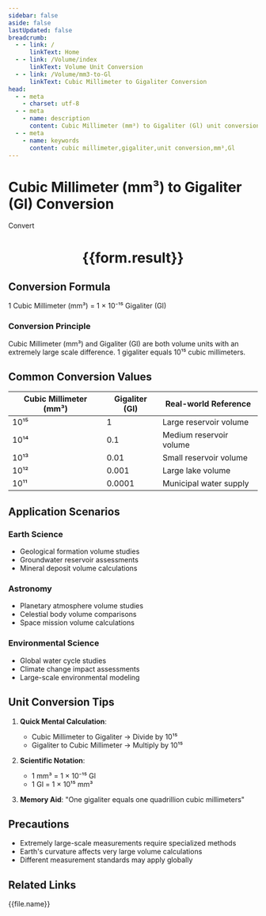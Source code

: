 ```yaml
---
sidebar: false
aside: false
lastUpdated: false
breadcrumb:
  - - link: /
      linkText: Home
  - - link: /Volume/index
      linkText: Volume Unit Conversion
  - - link: /Volume/mm3-to-Gl
      linkText: Cubic Millimeter to Gigaliter Conversion
head:
  - - meta
    - charset: utf-8
  - - meta
    - name: description
      content: Cubic Millimeter (mm³) to Gigaliter (Gl) unit conversion tool. 1 cubic millimeter equals 0.000000000000001 gigaliters.
  - - meta
    - name: keywords
      content: cubic millimeter,gigaliter,unit conversion,mm³,Gl
---
```


# Cubic Millimeter (mm³) to Gigaliter (Gl) Conversion

<script setup>
import { onMounted, reactive, inject ,ref  } from 'vue'
import { NButton,NForm ,NFormItem,NInput,NInputNumber,NSelect,NCard,useMessage ,NGrid ,NGi } from 'naive-ui'
import { defineClientComponent } from 'vitepress'
import { Volume } from '../files';

const convert = inject('convert')
const formRef = ref(null);
const rules = {
  number:{
    required: true,
    type: 'number',
    trigger: "blur"
  }
}
const form = reactive({
  number:null,
  result:'',
  title:'Cubic Millimeter (mm³) to Gigaliter (Gl) Conversion'
})

const convertHandler = (e) => {
  e.preventDefault();
  formRef.value?.validate((errors)=>{
    if (!errors) {
      form.result = `${form.number} mm³ = ${convert(form.number).from('mm3').to('Gl')} Gl`
    }
  })
}
</script>

<n-form size="large" :model="form" ref='formRef' :rules="rules">
  <n-form-item label="Value" path="number">
    <n-input-number size="large" style="width:100%" :min="0" v-model:value="form.number" placeholder="Enter cubic millimeter value" />
  </n-form-item>
  <n-form-item>
    <n-button type="info" style="width:100%" @click="convertHandler">Convert</n-button>
  </n-form-item>
</n-form>
<n-card embedded :bordered="false" hoverable>
  <div style="text-align:center">
    <h1>{{form.result}}</h1>
  </div>
</n-card>

## Conversion Formula
1 Cubic Millimeter (mm³) = 1 × 10⁻¹⁵ Gigaliter (Gl)

### Conversion Principle
Cubic Millimeter (mm³) and Gigaliter (Gl) are both volume units with an extremely large scale difference. 1 gigaliter equals 10¹⁵ cubic millimeters.

## Common Conversion Values
| Cubic Millimeter (mm³) | Gigaliter (Gl) | Real-world Reference                |
|------------------------|-----------------|-------------------------------------|
| 10¹⁵                   | 1               | Large reservoir volume              |
| 10¹⁴                   | 0.1             | Medium reservoir volume             |
| 10¹³                   | 0.01            | Small reservoir volume              |
| 10¹²                   | 0.001           | Large lake volume                   |
| 10¹¹                   | 0.0001          | Municipal water supply              |

## Application Scenarios
### Earth Science
- Geological formation volume studies
- Groundwater reservoir assessments
- Mineral deposit volume calculations

### Astronomy
- Planetary atmosphere volume studies
- Celestial body volume comparisons
- Space mission volume calculations

### Environmental Science
- Global water cycle studies
- Climate change impact assessments
- Large-scale environmental modeling

## Unit Conversion Tips
1. **Quick Mental Calculation**:
   - Cubic Millimeter to Gigaliter → Divide by 10¹⁵
   - Gigaliter to Cubic Millimeter → Multiply by 10¹⁵

2. **Scientific Notation**:
   - 1 mm³ = 1 × 10⁻¹⁵ Gl
   - 1 Gl = 1 × 10¹⁵ mm³

3. **Memory Aid**:
   "One gigaliter equals one quadrillion cubic millimeters"

## Precautions
- Extremely large-scale measurements require specialized methods
- Earth's curvature affects very large volume calculations
- Different measurement standards may apply globally

## Related Links
<n-grid x-gap="12" :cols="2">
  <n-gi v-for="(file, index) in Volume" :key="index">
    <n-button
      text
      tag="a"
      :href="file.path"
      type="info"
    >
      {{file.name}}
    </n-button>
  </n-gi>
</n-grid>